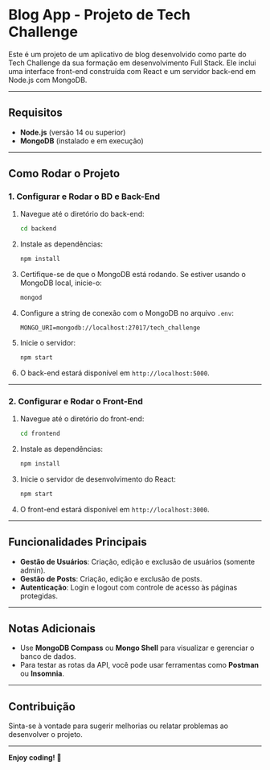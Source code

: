 # Blog App - Projeto de Tech Challenge

Este é um projeto de um aplicativo de blog desenvolvido como parte do Tech Challenge da sua formação em desenvolvimento Full Stack. Ele inclui uma interface front-end construída com React e um servidor back-end em Node.js com MongoDB.

---

## Requisitos

- **Node.js** (versão 14 ou superior)
- **MongoDB** (instalado e em execução)

---

## Como Rodar o Projeto

### 1. Configurar e Rodar o BD e Back-End

1. Navegue até o diretório do back-end:
   ```bash
   cd backend
   ```
2. Instale as dependências:
   ```bash
   npm install
   ```
3. Certifique-se de que o MongoDB está rodando. Se estiver usando o MongoDB local, inicie-o:
   ```bash
   mongod
   ```
4. Configure a string de conexão com o MongoDB no arquivo `.env`:
   ```
   MONGO_URI=mongodb://localhost:27017/tech_challenge
   ```
5. Inicie o servidor:
   ```bash
   npm start
   ```
6. O back-end estará disponível em `http://localhost:5000`.

---

### 2. Configurar e Rodar o Front-End

1. Navegue até o diretório do front-end:
   ```bash
   cd frontend
   ```
2. Instale as dependências:
   ```bash
   npm install
   ```
3. Inicie o servidor de desenvolvimento do React:
   ```bash
   npm start
   ```
4. O front-end estará disponível em `http://localhost:3000`.

---

## Funcionalidades Principais

- **Gestão de Usuários**: Criação, edição e exclusão de usuários (somente admin).
- **Gestão de Posts**: Criação, edição e exclusão de posts.
- **Autenticação**: Login e logout com controle de acesso às páginas protegidas.

---

## Notas Adicionais

- Use **MongoDB Compass** ou **Mongo Shell** para visualizar e gerenciar o banco de dados.
- Para testar as rotas da API, você pode usar ferramentas como **Postman** ou **Insomnia**.

---

## Contribuição

Sinta-se à vontade para sugerir melhorias ou relatar problemas ao desenvolver o projeto.

---

**Enjoy coding! 🚀**
